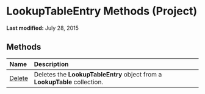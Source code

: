 
# LookupTableEntry Methods (Project)

 **Last modified:** July 28, 2015


## Methods



|**Name**|**Description**|
|:-----|:-----|
| [Delete](97a15eed-c9d9-1421-dc4e-c261e10f2614.md)|Deletes the  **LookupTableEntry** object from a **LookupTable** collection.|
